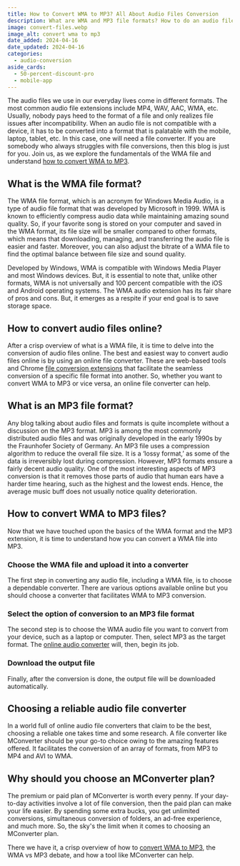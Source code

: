 ```yaml
---
title: How to Convert WMA to MP3? All About Audio Files Conversion
description: What are WMA and MP3 file formats? How to do an audio file conversion? Read more in this article!
image: convert-files.webp
image_alt: convert wma to mp3
date_added: 2024-04-16
date_updated: 2024-04-16
categories:
  - audio-conversion
aside_cards:
  - 50-percent-discount-pro
  - mobile-app
---
```


The audio files we use in our everyday lives come in different formats. The most common audio file extensions include MP4, WAV, AAC, WMA, etc. Usually, nobody pays heed to the format of a file and only realizes file issues after incompatibility. When an audio file is not compatible with a device, it has to be converted into a format that is palatable with the mobile, laptop, tablet, etc. In this case, one will need a file converter. If you are somebody who always struggles with file conversions, then this blog is just for you. Join us, as we explore the fundamentals of the WMA file and understand [how to convert WMA to MP3](https://mconverter.eu/convert/wma/).

## What is the WMA file format?

The WMA file format, which is an acronym for Windows Media Audio, is a type of audio file format that was developed by Microsoft in 1999. WMA is known to efficiently compress audio data while maintaining amazing sound quality. So, if your favorite song is stored on your computer and saved in the WMA format, its file size will be smaller compared to other formats, which means that downloading, managing, and transferring the audio file is easier and faster. Moreover, you can also adjust the bitrate of a WMA file to find the optimal balance between file size and sound quality.

Developed by Windows, WMA is compatible with Windows Media Player and most Windows devices. But, it is essential to note that, unlike other formats, WMA is not universally and 100 percent compatible with the iOS and Android operating systems. The WMA audio extension has its fair share of pros and cons. But, it emerges as a respite if your end goal is to save storage space. 

## How to convert audio files online?

After a crisp overview of what is a WMA file, it is time to delve into the conversion of audio files online. The best and easiest way to convert audio files online is by using an online file converter. These are web-based tools and Chrome [file conversion extensions](https://chromewebstore.google.com/detail/mconverter-file-converter/hpjdhhlocahjkhhmcdfbggiegokpljgf) that facilitate the seamless conversion of a specific file format into another. So, whether you want to convert WMA to MP3 or vice versa, an online file converter can help.

## What is an MP3 file format?

Any blog talking about audio files and formats is quite incomplete without a discussion on the MP3 format. MP3 is among the most commonly distributed audio files and was originally developed in the early 1990s by the Fraunhofer Society of Germany. An MP3 file uses a compression algorithm to reduce the overall file size. It is a ‘lossy format,’ as some of the data is irreversibly lost during compression. However, MP3 formats ensure a fairly decent audio quality. One of the most interesting aspects of MP3 conversion is that it removes those parts of audio that human ears have a harder time hearing, such as the highest and the lowest ends. Hence, the average music buff does not usually notice quality deterioration.

## How to convert WMA to MP3 files?

Now that we have touched upon the basics of the WMA format and the MP3 extension, it is time to understand how you can convert a WMA file into MP3.

### Choose the WMA file and upload it into a converter

The first step in converting any audio file, including a WMA file, is to choose a dependable converter. There are various options available online but you should choose a converter that facilitates WMA to MP3 conversion.

### Select the option of conversion to an MP3 file format

The second step is to choose the WMA audio file you want to convert from your device, such as a laptop or computer. Then, select MP3 as the target format. The [online audio converter](https://mconverter.eu/converter/audio/) will, then, begin its job.
### Download the output file

Finally, after the conversion is done, the output file will be downloaded automatically.

## Choosing a reliable audio file converter

In a world full of online audio file converters that claim to be the best, choosing a reliable one takes time and some research. A file converter like MConverter should be your go-to choice owing to the amazing features offered. It facilitates the conversion of an array of formats, from MP3 to MP4 and AVI to WMA.

## Why should you choose an MConverter plan?

The premium or paid plan of MConverter is worth every penny. If your day-to-day activities involve a lot of file conversion, then the paid plan can make your life easier. By spending some extra bucks, you get unlimited conversions, simultaneous conversion of folders, an ad-free experience, and much more. So, the sky's the limit when it comes to choosing an MConverter plan.

There we have it, a crisp overview of how to [convert WMA to MP3](https://mconverter.eu/convert/wma/mp3/), the WMA vs MP3 debate, and how a tool like MConverter can help.

